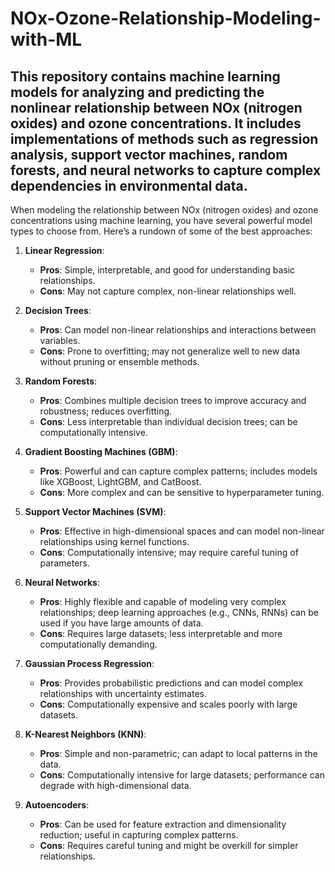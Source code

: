 # NOx-Ozone-Relationship-Modeling-with-ML
This repository contains machine learning models for analyzing and predicting the nonlinear relationship between NOx (nitrogen oxides) and ozone concentrations. It includes implementations of methods such as regression analysis, support vector machines, random forests, and neural networks to capture complex dependencies in environmental data.
----

When modeling the relationship between NOx (nitrogen oxides) and ozone concentrations using machine learning, you have several powerful model types to choose from. Here’s a rundown of some of the best approaches:

1. **Linear Regression**:
   - **Pros**: Simple, interpretable, and good for understanding basic relationships.
   - **Cons**: May not capture complex, non-linear relationships well.

2. **Decision Trees**:
   - **Pros**: Can model non-linear relationships and interactions between variables.
   - **Cons**: Prone to overfitting; may not generalize well to new data without pruning or ensemble methods.

3. **Random Forests**:
   - **Pros**: Combines multiple decision trees to improve accuracy and robustness; reduces overfitting.
   - **Cons**: Less interpretable than individual decision trees; can be computationally intensive.

4. **Gradient Boosting Machines (GBM)**:
   - **Pros**: Powerful and can capture complex patterns; includes models like XGBoost, LightGBM, and CatBoost.
   - **Cons**: More complex and can be sensitive to hyperparameter tuning.

5. **Support Vector Machines (SVM)**:
   - **Pros**: Effective in high-dimensional spaces and can model non-linear relationships using kernel functions.
   - **Cons**: Computationally intensive; may require careful tuning of parameters.

6. **Neural Networks**:
   - **Pros**: Highly flexible and capable of modeling very complex relationships; deep learning approaches (e.g., CNNs, RNNs) can be used if you have large amounts of data.
   - **Cons**: Requires large datasets; less interpretable and more computationally demanding.

7. **Gaussian Process Regression**:
   - **Pros**: Provides probabilistic predictions and can model complex relationships with uncertainty estimates.
   - **Cons**: Computationally expensive and scales poorly with large datasets.

8. **K-Nearest Neighbors (KNN)**:
   - **Pros**: Simple and non-parametric; can adapt to local patterns in the data.
   - **Cons**: Computationally intensive for large datasets; performance can degrade with high-dimensional data.

9. **Autoencoders**:
   - **Pros**: Can be used for feature extraction and dimensionality reduction; useful in capturing complex patterns.
   - **Cons**: Requires careful tuning and might be overkill for simpler relationships.
